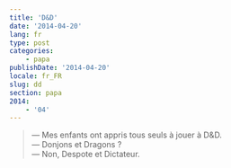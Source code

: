 ```yaml
---
title: 'D&D'
date: '2014-04-20'
lang: fr
type: post
categories:
    - papa
publishDate: '2014-04-20'
locale: fr_FR
slug: dd
section: papa
2014:
    - '04'
---
```


> — Mes enfants ont appris tous seuls à jouer à D&amp;D.  
> — Donjons et Dragons ?  
> — Non, Despote et Dictateur.
